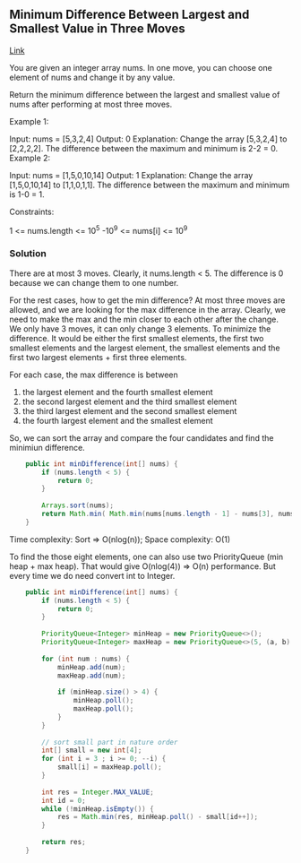 ## Minimum Difference Between Largest and Smallest Value in Three Moves

[Link](https://leetcode.com/problems/minimum-difference-between-largest-and-smallest-value-in-three-moves/)

You are given an integer array nums. In one move, you can choose one element of nums and change it by any value.

Return the minimum difference between the largest and smallest value of nums after performing at most three moves.

 

Example 1:

Input: nums = [5,3,2,4]
Output: 0
Explanation: Change the array [5,3,2,4] to [2,2,2,2].
The difference between the maximum and minimum is 2-2 = 0.
Example 2:

Input: nums = [1,5,0,10,14]
Output: 1
Explanation: Change the array [1,5,0,10,14] to [1,1,0,1,1]. 
The difference between the maximum and minimum is 1-0 = 1.
 

Constraints:

1 <= nums.length <= 10<sup>5</sup>
-10<sup>9</sup> <= nums[i] <= 10<sup>9</sup>


### Solution

There are at most 3 moves. Clearly, it nums.length < 5. The difference is 0 because we can change them to one number.

For the rest cases, how to get the min difference? At most three moves are allowed, and we are looking for the max difference in the array. Clearly, we need to make the max and the min closer to each other after the change. We only have 3 moves, it can only change 3 elements. To minimize the difference. It would be either the first smallest elements, the first two smallest elements and the largest element, the smallest elements and the first two largest elements + first three elements.

For each case, the max difference is between 
1. the largest element and the fourth smallest element
2. the second largest element and the third smallest element 
3. the third largest element and the second smallest element
4. the fourth largest element and the smallest element

So, we can sort the array and compare the four candidates and find the minimiun difference.

```java
    public int minDifference(int[] nums) {
        if (nums.length < 5) {
            return 0;
        }
        
        Arrays.sort(nums);
        return Math.min( Math.min(nums[nums.length - 1] - nums[3], nums[nums.length-2] - nums[2]), Math.min(nums[nums.length-3] - nums[1], nums[nums.length-4] - nums[0]));
    }

```
Time complexity: Sort => O(nlog(n));
Space complexity: O(1)

To find the those eight elements, one can also use two PriorityQueue (min heap + max heap). That would give O(nlog(4)) => O(n) performance. But every time we do need convert int to Integer.

```java
    public int minDifference(int[] nums) {
        if (nums.length < 5) {
            return 0;
        }
        
        PriorityQueue<Integer> minHeap = new PriorityQueue<>();
        PriorityQueue<Integer> maxHeap = new PriorityQueue<>(5, (a, b) -> b - a);
        
        for (int num : nums) {
            minHeap.add(num);
            maxHeap.add(num);
            
            if (minHeap.size() > 4) {
                minHeap.poll();
                maxHeap.poll();
            }
        }
        
        // sort small part in nature order
        int[] small = new int[4];
        for (int i = 3 ; i >= 0; --i) {
            small[i] = maxHeap.poll();
        }
        
        int res = Integer.MAX_VALUE;
        int id = 0;
        while (!minHeap.isEmpty()) {
            res = Math.min(res, minHeap.poll() - small[id++]);
        }
        
        return res;
    }
```